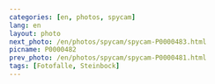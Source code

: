 ```yaml
---
categories: [en, photos, spycam]
lang: en
layout: photo
next_photo: /en/photos/spycam/spycam-P0000483.html
picname: P0000482
prev_photo: /en/photos/spycam/spycam-P0000481.html
tags: [Fotofalle, Steinbock]
---
```

